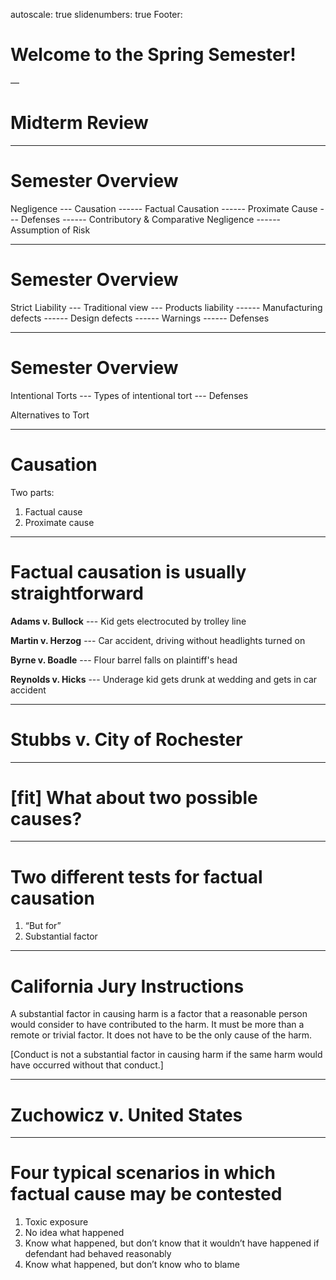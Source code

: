 autoscale: true
slidenumbers: true
Footer: 

# Welcome to the Spring Semester!

—

# Midterm Review

---

# Semester Overview

Negligence
--- Causation
------ Factual Causation
------ Proximate Cause
--- Defenses
------ Contributory & Comparative Negligence
------ Assumption of Risk

---

# Semester Overview

Strict Liability
--- Traditional view
--- Products liability
------ Manufacturing defects
------ Design defects
------ Warnings
------ Defenses

---

# Semester Overview

Intentional Torts
--- Types of intentional tort
--- Defenses

Alternatives to Tort

---

# Causation

Two parts:
1. Factual cause
2. Proximate cause

---

# Factual causation is usually straightforward

**Adams v. Bullock**
--- Kid gets electrocuted by trolley line

**Martin v. Herzog**
--- Car accident, driving without headlights turned on

**Byrne v. Boadle**
--- Flour barrel falls on plaintiff's head

**Reynolds v. Hicks**
--- Underage kid gets drunk at wedding and gets in car accident

---

# Stubbs v. City of Rochester

---

# [fit] What about two possible causes?

---

# Two different tests for factual causation

1. “But for”
2. Substantial factor

---

# California Jury Instructions

A substantial factor in causing harm is a factor that a reasonable person would consider to have contributed to the harm. It must be more than a remote or trivial factor. It does not have to be the only cause of the harm.

[Conduct is not a substantial factor in causing harm if the same harm would have occurred without that conduct.]

---

# Zuchowicz v. United States

---

# Four typical scenarios in which factual cause may be contested

1. Toxic exposure
2. No idea what happened
3. Know what happened, but don’t know that it wouldn’t have happened if defendant had behaved reasonably
4. Know what happened, but don’t know who to blame